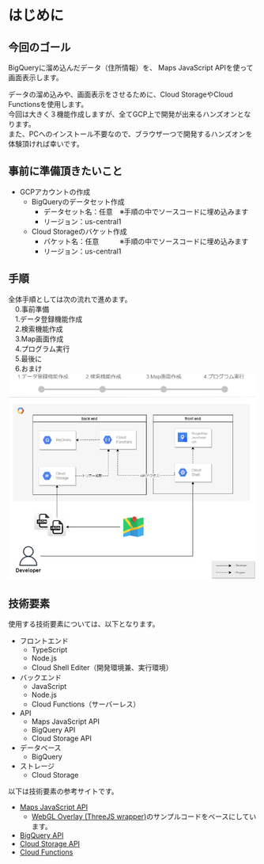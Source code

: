 # はじめに  
## 今回のゴール
BigQueryに溜め込んだデータ（住所情報）を、 Maps JavaScript APIを使って画面表示します。  
  
データの溜め込みや、画面表示をさせるために、Cloud StorageやCloud Functionsを使用します。  
今回は大きく３機能作成しますが、全てGCP上で開発が出来るハンズオンとなります。  
また、PCへのインストール不要なので、ブラウザ一つで開発するハンズオンを体験頂ければ幸いです。  

## 事前に準備頂きたいこと
- GCPアカウントの作成
  - BigQueryのデータセット作成
    - データセット名：任意　※手順の中でソースコードに埋め込みます
    - リージョン：us-central1
  - Cloud Storageのバケット作成
    - バケット名：任意　　　※手順の中でソースコードに埋め込みます
    - リージョン：us-central1

## 手順 
全体手順としては次の流れで進めます。  
 　0.事前準備  
 　1.データ登録機能作成  
 　2.検索機能作成  
 　3.Map画面作成  
 　4.プログラム実行  
 　5.最後に  
 　6.おまけ  
 ![](img/mirameetvol30.drawio_0.png)   

## 技術要素
使用する技術要素については、以下となります。  
- フロントエンド
  - TypeScript
  - Node.js
  - Cloud Shell Editer（開発環境兼、実行環境）
- バックエンド
  - JavaScript
  - Node.js
  - Cloud Functions（サーバーレス）
- API
  - Maps JavaScript API
  - BigQuery API
  - Cloud Storage API
- データベース
  - BigQuery
- ストレージ
  - Cloud Storage

以下は技術要素の参考サイトです。  
- [Maps JavaScript API](https://developers.google.com/maps/documentation/javascript?hl=ja)
  - [WebGL Overlay (ThreeJS wrapper)](https://developers.google.com/maps/documentation/javascript/examples/webgl/threejs-overlay-simple?hl=ja)のサンプルコードをベースにしています。
- [BigQuery API](https://cloud.google.com/bigquery/docs/reference/libraries-overview)
- [Cloud Storage API](https://cloud.google.com/storage/docs/apis?hl=ja)
- [Cloud Functions](https://cloud.google.com/functions/docs/concepts/overview?hl=ja)
